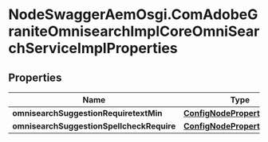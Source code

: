 # NodeSwaggerAemOsgi.ComAdobeGraniteOmnisearchImplCoreOmniSearchServiceImplProperties

## Properties
Name | Type | Description | Notes
------------ | ------------- | ------------- | -------------
**omnisearchSuggestionRequiretextMin** | [**ConfigNodePropertyInteger**](ConfigNodePropertyInteger.md) |  | [optional] 
**omnisearchSuggestionSpellcheckRequire** | [**ConfigNodePropertyBoolean**](ConfigNodePropertyBoolean.md) |  | [optional] 


